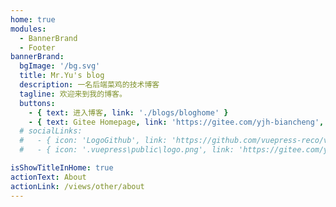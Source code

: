 ```yaml
---
home: true
modules:
  - BannerBrand
  - Footer
bannerBrand:
  bgImage: '/bg.svg'
  title: Mr.Yu's blog
  description: 一名后端菜鸡的技术博客
  tagline: 欢迎来到我的博客。
  buttons:
    - { text: 进入博客, link: './blogs/bloghome' }
    - { text: Gitee Homepage, link: 'https://gitee.com/yjh-biancheng', type: 'plain' }
  # socialLinks:
  #   - { icon: 'LogoGithub', link: 'https://github.com/vuepress-reco/vuepress-theme-reco' }
  #   - { icon: '.vuepress\public\logo.png', link: 'https://gitee.com/yjh-biancheng' }

isShowTitleInHome: true
actionText: About
actionLink: /views/other/about
---
```

